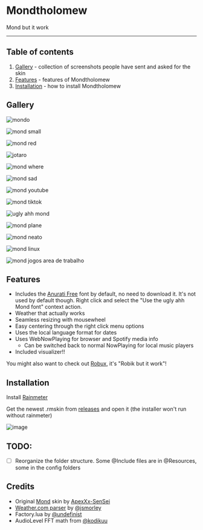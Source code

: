 # Mondtholomew

Mond but it work

---

## Table of contents

1. [Gallery](#gallery) - collection of screenshots people have sent and asked for the skin
2. [Features](#features) - features of Mondtholomew
3. [Installation](#installation) - how to install Mondtholomew

## Gallery

![mondo](https://user-images.githubusercontent.com/93496808/196546066-9f953b05-69fe-4f50-9a01-b58d1e03d107.jpg)

![mond small](https://user-images.githubusercontent.com/93496808/209139555-5de5a09d-bf11-47b5-a035-882a5671db4f.png)

![mond red](https://user-images.githubusercontent.com/93496808/218572990-d6461595-65c8-44dd-bcbd-2a13b0ae0bcb.png)

![jotaro](https://user-images.githubusercontent.com/93496808/219949044-550f362a-cdf4-4b5d-bc36-606afd09b5b4.png)

![mond where](https://user-images.githubusercontent.com/93496808/220199039-bb8ab963-5e0c-471e-8f7f-d4d3bba14a88.png)

![mond sad](https://user-images.githubusercontent.com/93496808/221367561-7f852938-62b7-4a02-add1-191d8107b2d2.jpg)

![mond youtube](https://user-images.githubusercontent.com/93496808/221584517-084f556e-a288-496c-9ecc-3342b967b011.png)

![mond tiktok](https://user-images.githubusercontent.com/93496808/221813383-5d7beee3-a50f-4acd-90b9-61779b0cc533.png)

![ugly ahh mond](https://user-images.githubusercontent.com/93496808/222035405-3065f4be-d6a8-42c7-aa72-e1acbce1c607.jpg)

![mond plane](https://user-images.githubusercontent.com/93496808/222010509-b17bd84d-f065-4d5b-a87c-30049741dd9e.png)

![mond neato](https://user-images.githubusercontent.com/93496808/222016279-28d3fc0a-7b18-4fbe-b8b9-78df23c7ec23.jpg)

![mond linux](https://user-images.githubusercontent.com/93496808/222243067-707049a7-6e41-4ee1-a99a-06322f208081.png)

![mond jogos area de trabalho](https://user-images.githubusercontent.com/93496808/222243078-103e75b2-9443-4314-b269-96c6f786ef5b.png)

## Features

- Includes the [Anurati Free](https://www.behance.net/gallery/33704618/ANURATI-Free-Font) font by default, no need to download it. It's not used by default though. Right click and select the "Use the ugly ahh Mond font" context action.
- Weather that actually works
- Seamless resizing with mousewheel
- Easy centering through the right click menu options
- Uses the local language format for dates
- Uses WebNowPlaying for browser and Spotify media info
  - Can be switched back to normal NowPlaying for local music players
- Included visualizer!!

You might also want to check out [Robux](https://github.com/reisir/robux), it's "Robik but it work"!

## Installation

Install [Rainmeter](https://www.rainmeter.net/)

Get the newest .rmskin from [releases](https://github.com/reisir/mondtholomew/releases) and open it (the installer won't run without rainmeter)

![image](https://user-images.githubusercontent.com/93496808/210018027-e1c0f16d-037f-4bc4-bf13-7f05090c9b93.png)

## TODO:

- [ ] Reorganize the folder structure. Some @Include files are in @Resources, some in the config folders

## Credits

- Original [Mond](https://www.deviantart.com/apexxx-sensei/art/Mond-762455575) skin by [ApexXx-SenSei](https://www.deviantart.com/apexxx-sensei)
- [Weather.com parser](https://forum.rainmeter.net/viewtopic.php?f=118&t=34628#p171501) by [@jsmorley](https://github.com/jsmorley)
- Factory.lua by [@undefinist](https://github.com/undefinist)
- AudioLevel FFT math from [@kodikuu](https://github.com/kodikuu)
